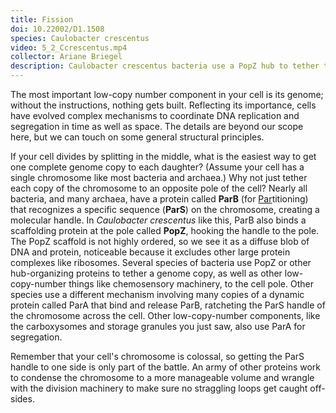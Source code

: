 ```yaml
---
title: Fission
doi: 10.22002/D1.1508
species: Caulobacter crescentus
video: 5_2_Ccrescentus.mp4
collector: Ariane Briegel
description: Caulobacter crescentus bacteria use a PopZ hub to tether the chromosome to one end of the asymmetric cell for division
---
```


The most important low-copy number component in your cell is its genome; without the instructions, nothing gets built. Reflecting its importance, cells have evolved complex mechanisms to coordinate DNA replication and segregation in time as well as space. The details are beyond our scope here, but we can touch on some general structural principles.

If your cell divides by splitting in the middle, what is the easiest way to get one complete genome copy to each daughter? (Assume your cell has a single chromosome like most bacteria and archaea.) Why not just tether each copy of the chromosome to an opposite pole of the cell? Nearly all bacteria, and many archaea, have a protein called **ParB** (for <u>Par</u>titioning) that recognizes a specific sequence (**ParS**) on the chromosome, creating a molecular handle. In *Caulobacter crescentus* like this, ParB also binds a scaffolding protein at the pole called **PopZ**, hooking the handle to the pole. The PopZ scaffold is not highly ordered, so we see it as a diffuse blob of DNA and protein, noticeable because it excludes other large protein complexes like ribosomes. Several species of bacteria use PopZ or other hub-organizing proteins to tether a genome copy, as well as other low-copy-number things like chemosensory machinery, to the cell pole. Other species use a different mechanism involving many copies of a dynamic protein called ParA that bind and release ParB, ratcheting the ParS handle of the chromosome across the cell. Other low-copy-number components, like the carboxysomes and storage granules you just saw, also use ParA for segregation.

Remember that your cell's chromosome is colossal, so getting the ParS handle to one side is only part of the battle. An army of other proteins work to condense the chromosome to a more manageable volume and wrangle with the division machinery to make sure no straggling loops get caught off-sides.

